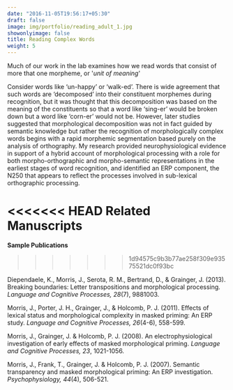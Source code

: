 ```yaml
---
date: "2016-11-05T19:56:17+05:30"
draft: false
image: img/portfolio/reading_adult_1.jpg
showonlyimage: false
title: Reading Complex Words
weight: 5
---
```


Much of our work in the lab examines how we read words that consist of more that one morpheme, or '*unit of meaning*'

<!--more-->

Consider words like ‘un-happy’ or ‘walk-ed’.  There is wide agreement that such words are ‘decomposed’ into their constituent morphemes during recognition, but it was thought that this decomposition was based on the meaning of the constituents so that a word like ‘sing-er’ would be broken down but a word like ‘corn-er’ would not be. However, later studies suggested that morphological decomposition was not in fact guided by semantic knowledge but rather the recognition of morphologically complex words begins with a rapid morphemic segmentation based purely on the analysis of orthography.  My research provided neurophysiological evidence in support of a hybrid account of morphological processing with a role for both morpho-orthographic and morpho-semantic representations in the earliest stages of word recognition, and identified an ERP component, the N250 that appears to reflect the processes involved in sub-lexical orthographic processing.

<<<<<<< HEAD
**Related Manuscripts**
=======
**Sample Publications**
>>>>>>> 1d94575c9b3b77ae258f309e93575521dc0f93bc

Diependaele, K., Morris, J., Serota, R. M., Bertrand, D., & Grainger, J. (2013). Breaking boundaries: Letter transpositions and morphological processing. *Language and Cognitive Processes, 28*(7), 9881003. 

Morris, J., Porter, J. H., Grainger, J., & Holcomb, P. J. (2011). Effects of lexical status and morphological complexity in masked priming: An ERP study. *Language and Cognitive Processes, 26*(4-6), 558-599. 

Morris, J., Grainger, J. & Holcomb, P. J. (2008). An electrophysiological investigation of early effects of masked morphological priming. *Language and Cognitive Processes, 23*, 1021-1056.

Morris, J., Frank, T., Grainger, J. & Holcomb, P. J. (2007). Semantic transparency and masked morphological priming: An ERP investigation. *Psychophysiology, 44*(4), 506-521. 
